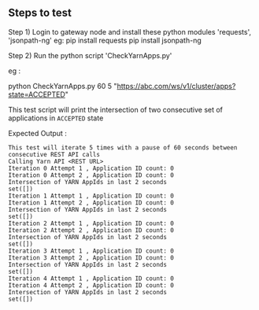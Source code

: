 Steps to test
----------------
Step 1) Login to gateway node and install these  python modules 'requests', 'jsonpath-ng'
eg:
pip install requests
pip install jsonpath-ng

Step 2) Run the python script 'CheckYarnApps.py'

eg :

python  CheckYarnApps.py 60 5 "https://abc.com/ws/v1/cluster/apps?state=ACCEPTED"

This test script will print the intersection of two consecutive set of applications in  `ACCEPTED` state 

Expected Output :

```
This test will iterate 5 times with a pause of 60 seconds between consecutive REST API calls
Calling Yarn API <REST URL>
Iteration 0 Attempt 1 , Application ID count: 0
Iteration 0 Attempt 2 , Application ID count: 0
Intersection of YARN AppIds in last 2 seconds
set([])
Iteration 1 Attempt 1 , Application ID count: 0
Iteration 1 Attempt 2 , Application ID count: 0
Intersection of YARN AppIds in last 2 seconds
set([])
Iteration 2 Attempt 1 , Application ID count: 0
Iteration 2 Attempt 2 , Application ID count: 0
Intersection of YARN AppIds in last 2 seconds
set([])
Iteration 3 Attempt 1 , Application ID count: 0
Iteration 3 Attempt 2 , Application ID count: 0
Intersection of YARN AppIds in last 2 seconds
set([])
Iteration 4 Attempt 1 , Application ID count: 0
Iteration 4 Attempt 2 , Application ID count: 0
Intersection of YARN AppIds in last 2 seconds
set([])
```
